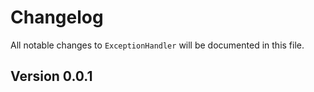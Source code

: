 # Changelog

All notable changes to `ExceptionHandler` will be documented in this file.

## Version 0.0.1

